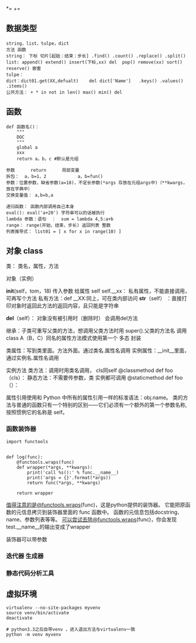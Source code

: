 *=		+=

## 数据类型
```
string，list，tulpe，dict
方法 函数
string： 下标 切片[起始：结束：步长] .find() .count() .replace() .split() 
list: append() extend() insert(下标,xx) del  pop() remove(xx) sort() reserve() 嵌套
tulpe：
dict：dict01.get(XX,defualt)    del dict['Name']   .keys() .values() .items()
公共方法： + * in not in len() max() min() del
```
## 函数
```
def 函数名()：
	"""
	DOC
	"""
	global a
    xxx
	return a，b，c #默认是元组

参数 		return 		局部变量
拆包：  a，b=1，2            a，b=fun()
参数：位置参数，缺省参数(a=18)，不定长参数(*args 存放在元组args中)（**kwargs，放在字典中）
交换变量值： a,b=b,a

递归函数： 函数内部调用自己本身
eval(): eval('a+20') 字符串可以的话被执行
lambda 参数：语句  ：  sum = lambda 4,5:a+b
range： range(开始，结束，步长) 返回列表 整数
列表推导式： list01 = [ x for x in range(10) ]
```
## 对象 class

类： 类名，属性，方法

对象（实例）

__init__(self，tom，18)  传入参数 给属性
self
self.__xx： 私有属性，不能直接调用，可再写个方法
私有方法：def __XX:同上，可在类内部访问
__str__（self） ：直接打印对象时返回此方法的返回内容，且只能是字符串


__del__（self）： 对象没有被引用时（删除时） 会调用del方法

继承：子类可重写父类的方法，想调用父类方法时用 super().父类的方法名 调用
class A（B，C）同名的属性方法模式使用第一个
多态
封装

类属性：写到类里面。方法外面。通过类名.属性名调用
实例属性：__init__里面，通过实例名.属性名调用

实例方法
类方法：调用时用类名调用， cls同self
	@classmethod
	def foo（cls）：
静态方法：不需要传参数，类 实例都可调用
	@staticmethod
	def foo（）：
	
	
属性引用使用和 Python 中所有的属性引用一样的标准语法：obj.name。
类的方法与普通的函数只有一个特别的区别——它们必须有一个额外的第一个参数名称, 按照惯例它的名称是 self。




### 函数装饰器

```
import functools


def log(func):
    @functools.wraps(func)
    def wrapper(*args, **kwargs):
        print('call %s():' % func.__name__)
        print('args = {}'.format(*args))
        return func(*args, **kwargs)

    return wrapper
```
值得注意的是@functools.wraps(func)，这是python提供的装饰器。
它能把原函数的元信息拷贝到装饰器里面的 func 函数中。
函数的元信息包括docstring、name、参数列表等等。
可以尝试去除@functools.wraps(func)，你会发现test.__name__的输出变成了wrapper

装饰器可以带参数

### 迭代器 生成器

### 静态代码分析工具

## 虚拟环境
```
virtualenv --no-site-packages myvenv
source venv/bin/activate
deactivate

# python3.3之后自带venv ，进入退出方法与virtualenv一致
python -m venv myvenv
```
